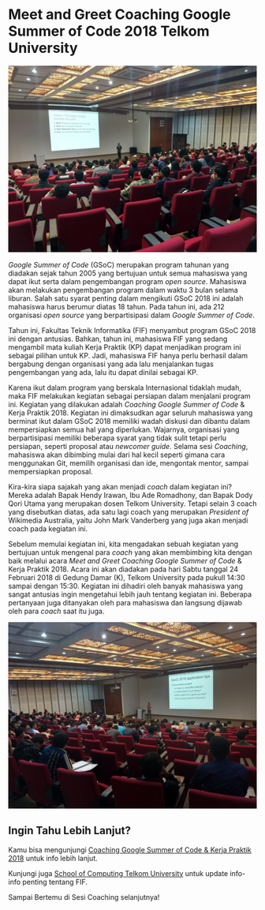 # Meet and Greet Coaching Google Summer of Code 2018 Telkom University

![meetNgreet](meetandgreet.jpg)

*Google Summer of Code* (GSoC) merupakan program tahunan yang diadakan sejak tahun 2005 yang bertujuan untuk semua mahasiswa yang dapat ikut serta dalam pengembangan program *open source*. Mahasiswa akan melakukan pengembangan program dalam waktu 3 bulan selama liburan. Salah satu syarat penting dalam mengikuti GSoC 2018 ini adalah mahasiswa harus berumur diatas 18 tahun. Pada tahun ini, ada 212 organisasi *open source* yang berpartisipasi dalam *Google Summer of Code*.

Tahun ini, Fakultas Teknik Informatika (FIF) menyambut program GSoC 2018 ini dengan antusias. Bahkan, tahun ini, mahasiswa FIF yang sedang mengambil mata kuliah Kerja Praktik (KP) dapat menjadikan program ini sebagai pilihan untuk KP. Jadi, mahasiswa FIF hanya perlu berhasil dalam bergabung dengan organisasi yang ada lalu menjalankan tugas pengembangan yang ada, lalu itu dapat dinilai sebagai KP.

Karena ikut dalam program yang berskala Internasional tidaklah mudah, maka FIF melakukan kegiatan sebagai persiapan dalam menjalani program ini. Kegiatan yang dilakukan adalah *Coaching Google Summer of Code* & Kerja Praktik 2018. Kegiatan ini dimaksudkan agar seluruh mahasiswa yang berminat ikut dalam GSoC 2018 memiliki wadah diskusi dan dibantu dalam mempersiapkan semua hal yang diperlukan. Wajarnya, organisasi yang berpartisipasi memiliki beberapa syarat yang tidak sulit tetapi perlu persiapan, seperti proposal atau *newcomer guide*. Selama sesi *Coaching*, mahasiswa akan dibimbing mulai dari hal kecil seperti gimana cara menggunakan Git, memilih organisasi dan ide, mengontak mentor, sampai mempersiapkan proposal.

Kira-kira siapa sajakah yang akan menjadi *coach* dalam kegiatan ini? Mereka adalah Bapak Hendy Irawan, Ibu Ade Romadhony, dan Bapak Dody Qori Utama yang merupakan dosen Telkom University. Tetapi selain 3 coach yang disebutkan diatas, ada satu lagi coach yang merupakan *President of* Wikimedia Australia, yaitu John Mark Vanderberg yang juga akan menjadi coach pada kegiatan ini.

Sebelum memulai kegiatan ini, kita mengadakan sebuah kegiatan yang bertujuan untuk mengenal para *coach* yang akan membimbing kita dengan baik melalui acara *Meet and Greet Coaching Google Summer of Code* & Kerja Praktik 2018. Acara ini akan diadakan pada hari Sabtu tanggal 24 Februari 2018 di Gedung Damar (K), Telkom University pada pukull 14:30 sampai dengan 15:30. Kegiatan ini dihadiri oleh banyak mahasiswa yang sangat antusias ingin mengetahui lebih jauh tentang kegiatan ini. Beberapa pertanyaan juga ditanyakan oleh para mahasiswa dan langsung dijawab oleh para *coach* saat itu juga. 

![image2](meetandgreet2.jpg)

## Ingin Tahu Lebih Lanjut?

Kamu bisa mengunjungi [Coaching Google Summer of Code & Kerja Praktik 2018](https://gsocindonesia.github.io) untuk info lebih lanjut.

Kunjungi juga [School of Computing Telkom University](http://www.telkomuniversity.ac.id) untuk update info-info penting tentang FIF.

Sampai Bertemu di Sesi Coaching selanjutnya!
